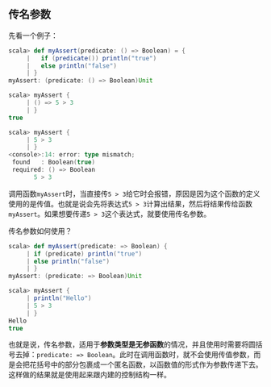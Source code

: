 ## 传名参数

先看一个例子：

```Scala
scala> def myAssert(predicate: () => Boolean) = {
     |   if (predicate()) println("true")
     |   else println("false")
     | }
myAssert: (predicate: () => Boolean)Unit

scala> myAssert {
     | () => 5 > 3
     | }
true

scala> myAssert {
     | 5 > 3
     | }
<console>:14: error: type mismatch;
 found   : Boolean(true)
 required: () => Boolean
       5 > 3
```
调用函数`myAssert`时，当直接传`5 > 3`给它时会报错，原因是因为这个函数的定义使用的是传值。也就是说会先将表达式`5 > 3`计算出结果，然后将结果传给函数`myAssert`。如果想要传递`5 > 3`这个表达式，就要使用传名参数。

传名参数如何使用？

```Scala
scala> def myAssert(predicate: => Boolean) {
     | if (predicate) println("true")
     | else println("false")
     | }
myAssert: (predicate: => Boolean)Unit

scala> myAssert {
     | println("Hello")
     | 5 > 3
     | }
Hello
true
```

也就是说，传名参数，适用于**参数类型是无参函数**的情况，并且使用时需要将圆括号去掉：`predicate: => Boolean`。此时在调用函数时，就不会使用传值参数，而是会把花括号中的部分包裹成一个匿名函数，以函数值的形式作为参数传递下去。这样做的结果就是使用起来跟内建的控制结构一样。
